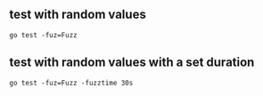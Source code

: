 ## test with random values
```
go test -fuz=Fuzz
```

## test with random values with a set duration
```
go test -fuz=Fuzz -fuzztime 30s
```
